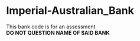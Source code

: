 # Imperial-Australian_Bank
This bank code is for an assessment <br> 
**DO NOT QUESTION NAME OF SAID BANK**
